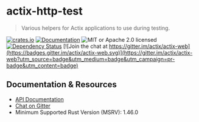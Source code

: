 # actix-http-test

> Various helpers for Actix applications to use during testing.

[![crates.io](https://img.shields.io/crates/v/actix-http-test?label=latest)](https://crates.io/crates/actix-http-test)
[![Documentation](https://docs.rs/actix-http-test/badge.svg?version=3.0.0-beta.3)](https://docs.rs/actix-http-test/3.0.0-beta.3)
![MIT or Apache 2.0 licensed](https://img.shields.io/crates/l/actix-http-test)
[![Dependency Status](https://deps.rs/crate/actix-http-test/3.0.0-beta.3/status.svg)](https://deps.rs/crate/actix-http-test/3.0.0-beta.3)
[![Join the chat at https://gitter.im/actix/actix-web](https://badges.gitter.im/actix/actix-web.svg)](https://gitter.im/actix/actix-web?utm_source=badge&utm_medium=badge&utm_campaign=pr-badge&utm_content=badge)

## Documentation & Resources

- [API Documentation](https://docs.rs/actix-http-test)
- [Chat on Gitter](https://gitter.im/actix/actix-web)
- Minimum Supported Rust Version (MSRV): 1.46.0
